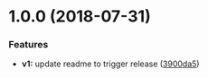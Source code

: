 # 1.0.0 (2018-07-31)


### Features

* **v1:** update readme to trigger release ([3900da5](https://github.com/ClearC2/c2-form/commit/3900da5))
